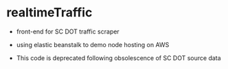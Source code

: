 # realtimeTraffic
* front-end for SC DOT traffic scraper
* using elastic beanstalk to demo node hosting on AWS

* This code is deprecated following obsolescence of SC DOT source data
